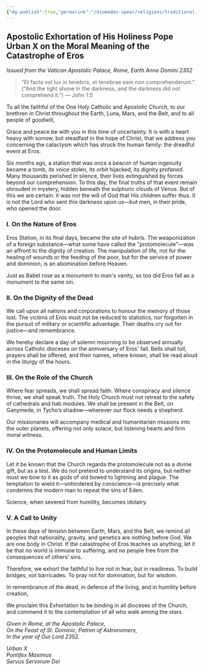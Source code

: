 ```yaml
---
{"dg-publish":true,"permalink":"/diomedes-spear/religions/traditional-faiths/catholic-papal-decree/"}
---
```


## Apostolic Exhortation of His Holiness Pope Urban X on the Moral Meaning of the Catastrophe of Eros  
*Issued from the Vatican Apostolic Palace, Rome, Earth Anno Domini 2352*

> "Et facta est lux in tenebris, et tenebrae eam non comprehenderunt."  
> ("And the light shone in the darkness, and the darkness did not comprehend it.") — John 1:5

To all the faithful of the One Holy Catholic and Apostolic Church, to our brethren in Christ throughout the Earth, Luna, Mars, and the Belt, and to all people of goodwill,

Grace and peace be with you in this time of uncertainty. It is with a heart heavy with sorrow, but steadfast in the hope of Christ, that we address you concerning the cataclysm which has struck the human family: the dreadful event at Eros.

Six months ago, a station that was once a beacon of human ingenuity became a tomb, its voice stolen, its orbit hijacked, its dignity profaned. Many thousands perished in silence, their lives extinguished by forces beyond our comprehension. To this day, the final truths of that event remain shrouded in mystery, hidden beneath the sulphuric clouds of Venus. But of this we are certain: it was not the will of God that His children suffer thus. It is not the Lord who sent this darkness upon us—but men, in their pride, who opened the door.

### I. On the Nature of Eros
Eros Station, in its final days, became the site of hubris. The weaponization of a foreign substance—what some have called the "protomolecule"—was an affront to the dignity of creation. The manipulation of life, not for the healing of wounds or the feeding of the poor, but for the service of power and dominion, is an abomination before Heaven.

Just as Babel rose as a monument to man's vanity, so too did Eros fall as a monument to the same sin.

### II. On the Dignity of the Dead
We call upon all nations and corporations to honour the memory of those lost. The victims of Eros must not be reduced to statistics, nor forgotten in the pursuit of military or scientific advantage. Their deaths cry out for justice—and remembrance.

We hereby declare a day of solemn mourning to be observed annually across Catholic dioceses on the anniversary of Eros' fall. Bells shall toll, prayers shall be offered, and their names, where known, shall be read aloud in the liturgy of the hours.

### III. On the Role of the Church
Where fear spreads, we shall spread faith. Where conspiracy and silence thrive, we shall speak truth. The Holy Church must not retreat to the safety of cathedrals and hab modules. We shall be present in the Belt, on Ganymede, in Tycho’s shadow—wherever our flock needs a shepherd.

Our missionaries will accompany medical and humanitarian missions into the outer planets, offering not only solace, but listening hearts and firm moral witness.

### IV. On the Protomolecule and Human Limits
Let it be known that the Church regards the protomolecule not as a divine gift, but as a test. We do not pretend to understand its origins, but neither must we bow to it as gods of old bowed to lightning and plague. The temptation to wield it—unhindered by conscience—is precisely what condemns the modern man to repeat the sins of Eden.

Science, when severed from humility, becomes idolatry.

### V. A Call to Unity
In these days of tension between Earth, Mars, and the Belt, we remind all peoples that nationality, gravity, and genetics are nothing before God. We are one body in Christ. If the catastrophe of Eros teaches us anything, let it be that no world is immune to suffering, and no people free from the consequences of others’ sins.

Therefore, we exhort the faithful to live not in fear, but in readiness. To build bridges, not barricades. To pray not for domination, but for wisdom.

In remembrance of the dead, in defence of the living, and in humility before creation,

We proclaim this Exhortation to be binding in all dioceses of the Church, and commend it to the contemplation of all who walk among the stars.

*Given in Rome, at the Apostolic Palace,*  
*On the Feast of St. Dominic, Patron of Astronomers,*  
*In the year of Our Lord 2352.*

*Urban X*  
*Pontifex Maximus*  
*Servus Servorum Dei*